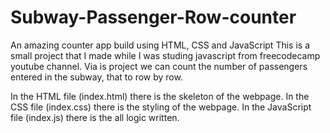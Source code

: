 # Subway-Passenger-Row-counter
An amazing counter app build using HTML, CSS and JavaScript
This is a small project that I made while I was studing javascript from freecodecamp youtube channel.
Via is project we can count the number of passengers entered in the subway, that to row by row.

In the HTML file (index.html) there is the skeleton of the webpage.
In the CSS file (index.css) there is the styling of the webpage.
In the JavaScript file (index.js) there is the all logic written.
